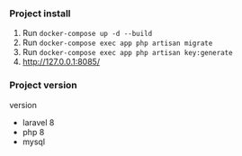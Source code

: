 

### Project install
1. Run `docker-compose up -d --build`
2. Run `docker-compose exec app php artisan migrate`
3. Run `docker-compose exec app php artisan key:generate`
4. http://127.0.0.1:8085/

### Project version 
version 
- laravel 8
- php 8
- mysql  
